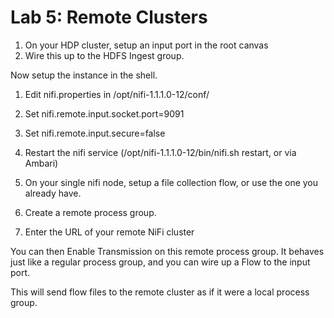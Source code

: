 # Lab 5: Remote Clusters

1. On your HDP cluster, setup an input port in the root canvas
1. Wire this up to the HDFS Ingest group.

Now setup the instance in the shell.

1. Edit nifi.properties in /opt/nifi-1.1.1.0-12/conf/
1. Set nifi.remote.input.socket.port=9091
1. Set nifi.remote.input.secure=false
1. Restart the nifi service (/opt/nifi-1.1.1.0-12/bin/nifi.sh restart, or via Ambari)

1. On your single nifi node, setup a file collection flow, or use the one you already have.
1. Create a remote process group.
1. Enter the URL of your remote NiFi cluster

You can then Enable Transmission on this remote process group. It behaves just like a regular process group, and you can wire up a Flow to the input port.

This will send flow files to the remote cluster as if it were a local process group.
